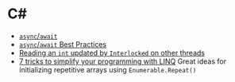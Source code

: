 # C#

- [`async`/`await`](./AsyncAwait/)
- [`async`/`await` Best Practices](https://msdn.microsoft.com/en-us/magazine/jj991977.aspx)
- [Reading an `int` updated by `Interlocked` on other threads](https://stackoverflow.com/questions/24808291/reading-an-int-thats-updated-by-interlocked-on-other-threads)
- [7 tricks to simplify your programming with LINQ](http://igoro.com/archive/7-tricks-to-simplify-your-programs-with-linq/)
  Great ideas for initializing repetitive arrays using `Enumerable.Repeat()`